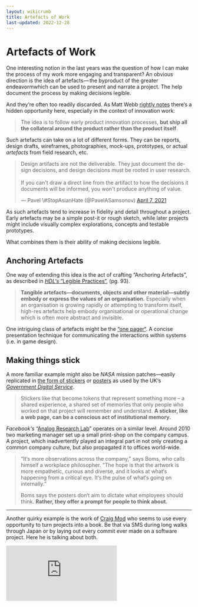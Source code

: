 ```yaml
---
layout: wikicrumb 
title: Artefacts of Work
last-updated: 2022-12-28
---
```

# Artefacts of Work

One interesting notion in the last years was the question of how I can make the process of my work more engaging and transparent? An obvious direction is the idea of artefacts — the byproduct of the greater endeavormwhich can be used to present and narrate a project. The help document the process by making decisions legible.

And they‘re often too readily discarded. As Matt Webb [rightly notes][1] there‘s a hidden opportunity here, especially in the context of innovation work:

> The idea is to follow early product innovation processes, **but ship all the collateral around the product rather than the product itself**.

Such artefacts can take on a lot of different forms. They can be reports, design drafts, wireframes, photographies, mock-ups, prototypes, or actual *artefacts* from field research, etc.


<blockquote class="twitter-tweet" data-conversation="none" data-dnt="true"><p lang="en" dir="ltr">Design artifacts are not the deliverable. They just document the design decisions, and design decisions must be rooted in user research.<br><br>If you can&#39;t draw a direct line from the artifact to how the decisions it documents will be informed, you won&#39;t produce anything of value.</p>&mdash; Pavel \#StopAsianHate (@PavelASamsonov) <a href="https://twitter.com/PavelASamsonov/status/1379864423788122113?ref_src=twsrc%5Etfw">April 7, 2021</a></blockquote> <script async src="https://platform.twitter.com/widgets.js" charset="utf-8"></script>

As such artefacts tend to increase in fidelity and detail throughout a project. Early artefacts may be a simple post-it or rough sketch, while later projects might include visually complex explorations, concepts and testable prototypes.

What combines them is their ability of making decisions legible.

## Anchoring Artefacts
One way of extending this idea is the act of crafting “Anchoring Artefacts”, as described in [_HDL‘s_ “Legible Practices“][3], (pg. 93).

> **Tangible artefacts—documents, objects and other material—subtly embody or express the values of an organisation.** Especially when an organisation is growing rapidly or attempting to transform itself, high-res artefacts help embody organisational or operational change which is often more abstract and invisible.

One intriguing class of artefacts might be the [“one pager“][4]. A concise presentation technique for communicating the interactions within systems (i.e. in game design).

## Making things stick
A more familiar example might also be _NASA_ mission patches—easily replicated in [the form of stickers][5] or [posters][6] as used by the UK‘s _[Government Digital Service][7]_.

> Stickers like that become tokens that represent something more – a shared experience, a shared set of memories that only people who worked on that project will remember and understand. **A sticker, like a web page, can be a conscious act of institutional memory.**

_Facebook‘s_ “[Analog Research Lab][8]” operates on a similar level. Around 2010 two marketing manager set up a small print-shop on the company campus. A project, which inadvertently played an integral part in not only creating a common company culture, but also propagated it to offices world-wide.

> “It‘s more observations across the company,” says Boms, who calls himself a workplace philosopher. “The hope is that the artwork is more empathetic, curious and diverse, and it looks at what‘s happening from a critical eye. It‘s the pulse of what‘s going on internally.”  
> 
> Boms says the posters don‘t aim to dictate what employees should think.  **Rather, they offer a prompt for people to think about.**


---

Another quirky example is the work of [Craig Mod][2] who seems to use every opportunity to turn projects into a book. Be that via SMS during long walks through Japan or by laying out every commit ever made on a software project. Here he is talking about both.

<div id="video-embed"> <iframe class="video-extern" width="auto" height="auto" src="https://www.youtube.com/embed/k-Oveq6mwiA" frameborder="0" allow="accelerometer; autoplay; clipboard-write; encrypted-media; gyroscope; picture-in-picture" allowfullscreen></iframe></div>

[1]:	http://interconnected.org/home/2021/01/21/otl
[2]:	https://twitter.com/craigmod
[3]:	http://helsinkidesignlab.org/pages/legible-practises.html
[4]:	https://tomcritchlow.com/2019/06/28/one-page-strategy/
[5]:	https://gilest.org/2017/stickers/
[6]:	https://gilest.org/2018/posters/
[7]:	https://gds.blog.gov.uk/
[8]:	https://outofoffice.room.com/inside-facebook-analog-research-lab/